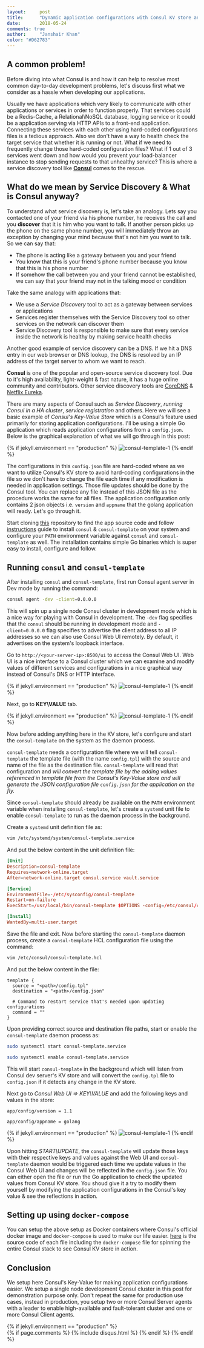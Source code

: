 ```yaml
---
layout:     post
title:      "Dynamic application configurations with Consul KV store and consul-template"
date:       2018-05-24
comments: true
author:     "Janshair Khan"
color: "#D62783"
---
```


## A common problem!

Before diving into what Consul is and how it can help to resolve most common day-to-day development problems, let's discuss first what we consider as a hassle when developing our applications.

Usually we have applications which very likely to communicate with other applications or services in order to function properly. That services could be a Redis-Cache, a Relational\NoSQL database, logging service or it could be a application serving via HTTP APIs to a front-end application. Connecting these services with each other using hard-coded configurations files is a tedious approach. Also we don't have a way to health check the target service that whether it is running or not. What if we need to frequently change those hard-coded configuration files? What if 1 out of 3 services went down and how would you prevent your load-balancer instance to stop sending requests to that unhealthy service? This is where a service discovery tool like **<a href="https://www.consul.io/" class="underline" target="_blank">Consul</a>** comes to the rescue.

## What do we mean by Service Discovery & What is Consul anyway?

To understand what service discovery is, let's take an analogy. Lets say you contacted one of your friend via his phone number, he receives the call and you **discover** that it is him who you want to talk. If another person picks up the phone on the same phone number, you will immediately throw an exception by changing your mind because that's not him you want to talk. So we can say that:

- The phone is acting like a gateway between you and your friend
- You know that this is your friend's phone number because you know that this is his phone number
- If somehow the call between you and your friend cannot be established, we can say that your friend may not in the talking mood or condition

Take the same analogy with applications that:
- We use a *Service Discovery* tool to act as a gateway between services or applications
- Services register themselves with the Service Discovery tool so other services on the network can discover them
- Service Discovery tool is responsible to make sure that every service inside the network is healthy by making service health checks

Another good example of service discovery can be a DNS. If we hit a DNS entry in our web browser or DNS lookup, the DNS is resolved by an IP address of the target server to whom we want to reach.

**Consul** is one of the popular and open-source service discovery tool. Due to it's high availability, light-weight & fast nature, it has a huge online community and contributors. Other service discovery tools are <a href="https://coredns.io/" class="underline" target="_blank">CoreDNS</a> & <a href="https://github.com/Netflix/eureka" class="underline" target="_blank">Netflix Eureka</a>.

There are many aspects of Consul such as *Service Discovery*, *running Consul in a HA cluster*, *service registration* and others. Here we will see a basic example of *Consul's Key-Value Store* which is a Consul's feature used primarily for storing application configurations. I'll be using a simple Go application which reads application configurations from a `config.json`. Below is the graphical explanation of what we will go through in this post:

{% if jekyll.environment == "production" %}
<img src="https://kjanshair.blob.core.windows.net/misc/dynamic-app-conf-with-consul-and-consul-template/1.png" alt="consul-template-1" class="img-responsive center-block"/>
{% endif %}

The configurations in this `config.json` file are hard-coded where as we want to utilize Consul's KV store to avoid hard-coding configurations in the file so we don't have to change the file each time if any modification is needed in application settings. Those file updates should be done by the Consul tool. You can replace any file instead of this JSON file as the procedure works the same for all files. The application configuration only contains 2 json objects i.e. `version` and `appname` that the golang application will ready. Let's go through it.

Start cloning <a href="https://www.consul.io/intro/getting-started/install.html" class="underline" target="_blank">this</a> repository to find the app source code and follow <a href="https://github.com/hashicorp/consul-template" class="underline" target="_blank">instructions</a> guide to install `consul` & `consul-template` on your system and configure your `PATH` environment variable against `consul` and `consul-template` as well. The installation contains simple Go binaries which is super easy to install, configure and follow.

## Running `consul` and `consul-template`

After installing `consul` and `consul-template`, first run Consul agent server in Dev mode by running the command:

```bash
consul agent -dev -client=0.0.0.0
```

This will spin up a single node Consul cluster in development mode which is a nice way for playing with Consul in development. The `-dev` flag specifies that the `consul` should be running in development mode and `-client=0.0.0.0` flag specifies to advertise the client address to all IP addresses so we can also use Consul Web UI remotely. By default, it advertises on the system's loopback interface.

Go to `http://<your-server-ip>:8500/ui` to access the Consul Web UI. Web UI is a nice interface to a Consul cluster which we can examine and modify values of different services and configurations in a nice graphical way instead of Consul's DNS or HTTP interface.

{% if jekyll.environment == "production" %}
<img src="https://kjanshair.blob.core.windows.net/misc/dynamic-app-conf-with-consul-and-consul-template/2.png" alt="consul-template-1" class="img-responsive center-block"/>
{% endif %}

Next, go to **KEY\VALUE** tab.

{% if jekyll.environment == "production" %}
<img src="https://kjanshair.blob.core.windows.net/misc/dynamic-app-conf-with-consul-and-consul-template/3.png" alt="consul-template-1" class="img-responsive center-block"/>
{% endif %}

Now before adding anything here in the KV store, let's configure and start the `consul-template` on the system as the daemon process.

`consul-template` needs a configuration file where we will tell `consul-template` the template file (with the name `config.tpl`) with the source and name of the file as the destination file. `consul-template` will read that configuration and *will convert the template file by the adding values referenced in template file from the Consul's Key-Value store and will generate the JSON configuration file `config.json` for the application on the fly.* 

Since `consul-template` should already be available on the `PATH` environment variable when installing `consul-template`, let's create a `systemd` unit file to enable `consul-template` to run as the daemon process in the background.


Create a `systemd` unit definition file as:

```bash
vim /etc/systemd/system/consul-template.service
```

And put the below content in the unit definition file:

```toml
[Unit]
Description=consul-template
Requires=network-online.target
After=network-online.target consul.service vault.service

[Service]
EnvironmentFile=-/etc/sysconfig/consul-template
Restart=on-failure
ExecStart=/usr/local/bin/consul-template $OPTIONS -config=/etc/consul/consul-template.hcl

[Install]
WantedBy=multi-user.target
```

Save the file and exit. Now before starting the `consul-template` daemon process, create a `consul-template` HCL configuration file using the command:

```bash
vim /etc/consul/consul-template.hcl
```

And put the below content in the file:

```hcl
template {                                                           
  source = "<path>/config.tpl"           
  destination = "<path>/config.json"
  
  # Command to restart service that's needed upon updating configurations
  command = ""                                                       
}                                                                    
``` 

Upon providing correct source and destination file paths, start or enable the `consul-template` daemon process as:

```bash
sudo systemctl start consul-template.service
```
```bash
sudo systemctl enable consul-template.service
```

This will start `consul-template` in the background which will listen from Consul dev server's KV store and will convert the `config.tpl` file to `config.json` if it detects any change in the KV store.

Next go to *Consul Web UI => KEY\VALUE* and add the following keys and values in the store:

`app/config/version = 1.1`

`app/config/appname = golang`

{% if jekyll.environment == "production" %}
<img src="https://kjanshair.blob.core.windows.net/misc/dynamic-app-conf-with-consul-and-consul-template/4.png" alt="consul-template-1" class="img-responsive center-block"/>
{% endif %}

Upon hitting *START\UPDATE*, the `consul-template` will update those keys with their respective keys and values against the Web UI and `consul-template` daemon would be triggered each time we  update values in the  Consul Web UI and changes will be reflected in the `config.json` file. You can either open the file or run the Go application to check the updated values from Consul KV store. You shoud give it a try to modify them yourself by modifying the application configurations in the Consul's key value & see the reflections in action.

## Setting up using `docker-compose`

You can setup the above setup as Docker containers where Consul's official docker image and `docker-compose` is used to make our life easier. <a href="https://github.com/kjanshair/docker-consul-template" class="underline" target="_blank">here</a> is the source code of each file including the `docker-compose` file for spinning the entire Consul stack to see Consul KV store in action.

## Conclusion

We setup here Consul's Key-Value for making application configurations easier. We setup a single node development Consul cluster in this post for demonstration purpose only. Don't repeat the same for production use cases, instead in production, you setup two or more Consul Server agents with a leader to enable high-available and fault-tolerant cluster and one or more Consul Client agents.

{% if jekyll.environment == "production" %}    
    {% if page.comments %}
      {% include disqus.html %}
    {% endif %}
{% endif %}